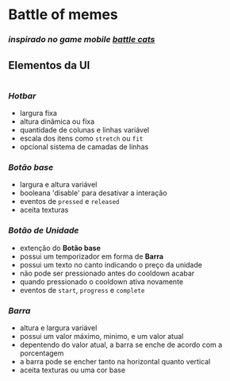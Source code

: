 # Battle of memes
### _inspirado no game mobile [battle cats](https://battlecats.club/en/series/battlecats/)_

## Elementos da UI
#
### *Hotbar*
- largura fixa
- altura dinâmica ou fixa
- quantidade de colunas e linhas variável
- escala dos itens como `stretch` ou `fit`
- opcional sistema de camadas de linhas

### *Botão base*
- largura e altura variável
- booleana 'disable' para desativar a interação
- eventos de `pressed` e `released`
- aceita texturas

### *Botão de Unidade*
- extenção do **Botão base**
- possui um temporizador em forma de **Barra**
- possui um texto no canto indicando o preço da unidade 
- não pode ser pressionado antes do cooldown acabar
- quando pressionado o cooldown ativa novamente
- eventos de `start`, `progress` e `complete`

### *Barra*
- altura e largura variável
- possui um valor máximo, minimo, e um valor atual
- depentendo do valor atual, a barra se enche de acordo com a porcentagem
- a barra pode se encher tanto na horizontal quanto vertical
- aceita texturas ou uma cor base